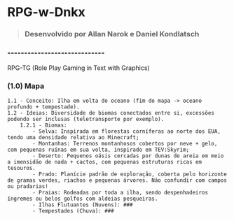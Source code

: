 # RPG-w-Dnkx
<!-- readme: contributors -start -->
<!-- readme: contributors -end -->
> ### Desenvolvido por Allan Narok e Daniel Kondlatsch

### **-----------------------------**

RPG-TG (Role Play Gaming in Text with Graphics)

### (1.0) **Mapa**

    1.1 - Conceito: Ilha em volta do oceano (fim do mapa -> oceano profundo + tempestade).
    1.2 - Ideias: Diversidade de biomas conectados entre si, excessões podendo ser inclusas (teletransporte por exemplo).
        1.2.1 - Biomas: 
            - Selva: Inspirada em florestas corníferas ao norte dos EUA, tendo uma densidade relativa ao Minecraft;
            - Montanhas: Terrenos montanhosos cobertos por neve + gelo, com pequenas ruínas em sua volta, inspirado em TEV:Skyrim;
            - Deserto: Pequenos oásis cercadas por dunas de areia em meio a imensidão de nada + cactos, com pequenas estruturas ricas em tesouros.
            - Prado: Planície padrão de exploração, coberta pelo horizonte de gramas verdes, riachos e pequenas árvores. Não confundir com campos ou pradarias!
            - Praias: Rodeadas por toda a ilha, sendo despenhadeiros íngremes ou belos golfos com aldeias pesqueiras.
            - Ilhas Flutuantes (Nuvens): ###
            - Tempestades (Chuva): ###